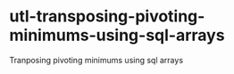 # utl-transposing-pivoting-minimums-using-sql-arrays
Tranposing pivoting minimums using sql arrays 
